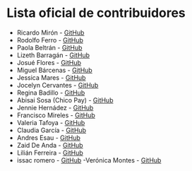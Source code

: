 # Lista oficial de contribuidores

- Ricardo Mirón - [GitHub](http://github.com/ricardomiron)
- Rodolfo Ferro - [GitHub](https://github.com/RodolfoFerro)
- Paola Beltrán - [GitHub](http://github.com/paolabs)
- Lizeth Barragán - [GitHub](http://github.com/lizbarmal)
- Josué Flores - [GitHub](http://github.com/josuefloresrdz) 
- Miguel Bárcenas - [GitHub](https://github.com/mbarcenas-mne)
- Jessica Mares - [GitHub](https://github.com/jessicamares)
- Jocelyn Cervantes - [GitHub](http://github.com/Jocecervantes) 
- Regina Badillo - [GitHub](https://github.com/Regdw2)
- Abisai Sosa (Chico Pay) - [GitHub](https://github.com/chico-pay)
- Jennie Hernádez - [GitHub](https://github.com/jenniferjanet)
- Francisco Mireles - [GitHub](https://github.com/frankmireles)
- Valeria Tafoya - [GitHub](http://github.com/itsvaleriatafoya)
- Claudia García - [GitHub](https://github.com/garciagclaudia)
- Andres Esau - [GitHub](http://github.com/Andres8ezau) 
- Zaid De Anda - [GitHub](https://github.com/ZaidTheJedi)
- Lilián Ferreira - [GitHub](https://github.com/lilianferreira)
- issac romero  - [GitHub](https://github.com/IssacRom-96/hello-world)
-Verónica Montes - [GitHub](https://github.com/VeroMOCA)
